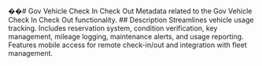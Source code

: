 ��#   G o v   V e h i c l e   C h e c k   I n   C h e c k   O u t 
 
 
 
 M e t a d a t a   r e l a t e d   t o   t h e   G o v   V e h i c l e   C h e c k   I n   C h e c k   O u t   f u n c t i o n a l i t y . 
 
 
 
 # #   D e s c r i p t i o n 
 
 
 
 S t r e a m l i n e s   v e h i c l e   u s a g e   t r a c k i n g .   I n c l u d e s   r e s e r v a t i o n   s y s t e m ,   c o n d i t i o n   v e r i f i c a t i o n ,   k e y   m a n a g e m e n t ,   m i l e a g e   l o g g i n g ,   m a i n t e n a n c e   a l e r t s ,   a n d   u s a g e   r e p o r t i n g .   F e a t u r e s   m o b i l e   a c c e s s   f o r   r e m o t e   c h e c k - i n / o u t   a n d   i n t e g r a t i o n   w i t h   f l e e t   m a n a g e m e n t . 
 
 
